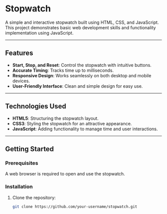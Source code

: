 # Stopwatch

A simple and interactive stopwatch built using HTML, CSS, and JavaScript. This project demonstrates basic web development skills and functionality implementation using JavaScript.

---

## Features

- **Start, Stop, and Reset**: Control the stopwatch with intuitive buttons.
- **Accurate Timing**: Tracks time up to milliseconds.
- **Responsive Design**: Works seamlessly on both desktop and mobile devices.
- **User-Friendly Interface**: Clean and simple design for easy use.

---

## Technologies Used

- **HTML5**: Structuring the stopwatch layout.
- **CSS3**: Styling the stopwatch for an attractive appearance.
- **JavaScript**: Adding functionality to manage time and user interactions.

---

## Getting Started

### Prerequisites

A web browser is required to open and use the stopwatch.

### Installation

1. Clone the repository:
   ```bash
   git clone https://github.com/your-username/stopwatch.git

